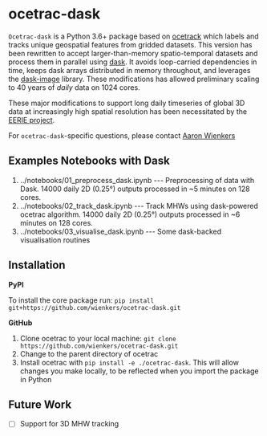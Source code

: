 ocetrac-dask
==============================

`Ocetrac-dask` is a Python 3.6+ package based on [ocetrack](https://github.com/ocetrac/ocetrac) which labels and tracks unique geospatial features from gridded datasets. This version has been rewritten to accept larger-than-memory spatio-temporal datasets and process them in parallel using [dask](https://dask.org/). It avoids loop-carried dependencies in time, keeps dask arrays distributed in memory throughout, and leverages the [dask-image](https://github.com/dask/dask-image) library. These modifications has allowed preliminary scaling to 40 years of _daily_ data on 1024 cores. 

These major modifications to support long daily timeseries of global 3D data at increasingly high spatial resolution has been necessitated by the [EERIE project](https://eerie-project.eu).

For `ocetrac-dask`-specific questions, please contact [Aaron Wienkers](mailto:aaron.wienkers@usys.ethz.ch)


Examples Notebooks with Dask
------------
1. ../notebooks/01_preprocess_dask.ipynb --- Preprocessing of data with Dask. 14000 daily 2D (0.25°) outputs processed in ~5 minutes on 128 cores.
2. ../notebooks/02_track_dask.ipynb --- Track MHWs using dask-powered ocetrac algorithm. 14000 daily 2D (0.25°) outputs processed in ~6 minutes on 128 cores.
3. ../notebooks/03_visualise_dask.ipynb --- Some dask-backed visualisation routines
   

Installation
------------

**PyPI**

To install the core package run: ``pip install git+https://github.com/wienkers/ocetrac-dask.git`` 

**GitHub**

1. Clone ocetrac to your local machine: ``git clone https://github.com/wienkers/ocetrac-dask.git``
2. Change to the parent directory of ocetrac
3. Install ocetrac with ``pip install -e ./ocetrac-dask``. This will allow
   changes you make locally, to be reflected when you import the package in Python


Future Work
------------
- [ ] Support for 3D MHW tracking